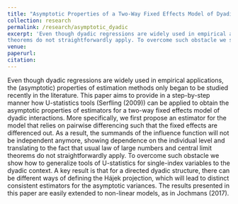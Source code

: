 ```yaml
---
title: "Asymptotic Properties of a Two-Way Fixed Effects Model of Dyadic Interactions Using U-statistics" 
collection: research
permalink: /research/asymptotic_dyadic
excerpt: 'Even though dyadic regressions are widely used in empirical applications, the (asymptotic) properties of estimation methods only began to be studied recently in the literature. This paper aims to provide in a step-by-step manner how U-statistics tools (Serfling (2009)) can be applied to obtain the asymptotic properties of estimators for a two-way fixed effects model of dyadic interactions. More specifically, we first propose an estimator for the model that relies on pairwise differencing such that the fixed effects are differenced out. As a result, the summands of the influence function will not be independent anymore, showing dependence on the individual level and translating to the fact that usual law of large numbers and central limit
theorems do not straightforwardly apply. To overcome such obstacle we show how to generalize tools of U-statistics for single-index variables to the dyadic context. A key result is that for a directed dyadic structure, there can be different ways of defining the Hájek projection, which will lead to distinct  consistent estimators for the asymptotic variances. The results presented in this paper are easily extended to non-linear models, as in Jochmans (2017).'
venue: 
paperurl: 
citation: 
---
```


Even though dyadic regressions are widely used in empirical applications, the (asymptotic) properties of estimation methods only began to be studied recently in the literature. This paper aims to provide in a step-by-step manner how U-statistics tools (Serfling (2009)) can be applied to obtain the asymptotic properties of estimators for a two-way fixed effects model of dyadic interactions. More specifically, we first propose an estimator for the model that relies on pairwise differencing such that the fixed effects are differenced out. As a result, the summands of the influence function will not be independent anymore, showing dependence on the individual level and translating to the fact that usual law of large numbers and central limit
theorems do not straightforwardly apply. To overcome such obstacle we show how to generalize tools of U-statistics for single-index variables to the dyadic context. A key result is that for a directed dyadic structure, there can be different ways of defining the Hájek projection, which will lead to distinct  consistent estimators for the asymptotic variances. The results presented in this paper are easily extended to non-linear models, as in Jochmans (2017).
